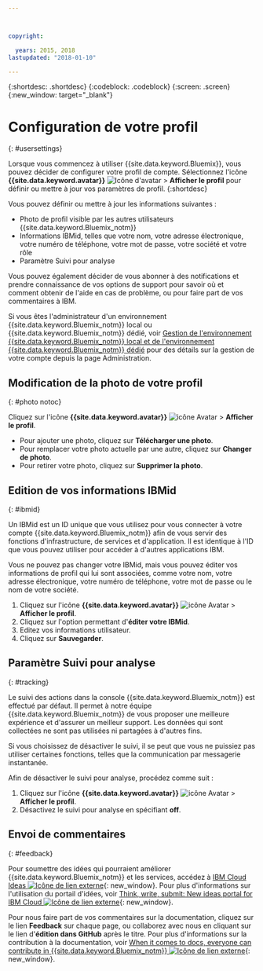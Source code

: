 ```yaml
---



copyright:

  years: 2015, 2018
lastupdated: "2018-01-10"

---
```


{:shortdesc: .shortdesc}
{:codeblock: .codeblock}
{:screen: .screen}
{:new_window: target="_blank"}

# Configuration de votre profil
{: #usersettings}

Lorsque vous commencez à utiliser {{site.data.keyword.Bluemix}}, vous pouvez décider de configurer votre profil de compte. Sélectionnez l'icône **{{site.data.keyword.avatar}}** ![Icône d'avatar](../icons/i-avatar-icon.svg) &gt; **Afficher le profil** pour définir ou mettre à jour vos paramètres de profil.
{:shortdesc}

Vous pouvez définir ou mettre à jour les informations suivantes :

 * Photo de profil visible par les autres utilisateurs {{site.data.keyword.Bluemix_notm}}
 * Informations IBMid, telles que votre nom, votre adresse électronique, votre numéro de téléphone, votre mot de passe, votre société et votre rôle
 * Paramètre Suivi pour analyse

Vous pouvez également décider de vous abonner à des notifications et prendre connaissance de vos options de support pour savoir où et comment obtenir de l'aide en cas de problème, ou pour faire part de vos commentaires à IBM.

Si vous êtes l'administrateur d'un environnement {{site.data.keyword.Bluemix_notm}} local ou {{site.data.keyword.Bluemix_notm}} dédié, voir [Gestion de l'environnement {{site.data.keyword.Bluemix_notm}} local et de l'environnement {{site.data.keyword.Bluemix_notm}} dédié](/docs/hybrid/index.html#mng) pour des détails sur la gestion de votre compte depuis la page Administration.

## Modification de la photo de votre profil
{: #photo notoc}

Cliquez sur l'icône **{{site.data.keyword.avatar}}** ![icône Avatar](../icons/i-avatar-icon.svg) &gt; **Afficher le profil**.

  * Pour ajouter une photo, cliquez sur **Télécharger une photo**.
  * Pour remplacer votre photo actuelle par une autre, cliquez sur **Changer de photo**.
  * Pour retirer votre photo, cliquez sur **Supprimer la photo**.

## Edition de vos informations IBMid
{: #ibmid}

Un IBMid est un ID unique que vous utilisez pour vous connecter à votre compte {{site.data.keyword.Bluemix_notm}} afin de vous servir des
fonctions d'infrastructure, de services et d'application. Il est identique à l'ID que vous pouvez utiliser pour accéder à d'autres applications IBM.

Vous ne pouvez pas changer votre IBMid, mais vous pouvez éditer vos informations de profil qui lui sont associées, comme votre nom, votre adresse électronique, votre numéro de téléphone, votre mot de passe ou le nom de votre société.

1. Cliquez sur l'icône **{{site.data.keyword.avatar}}** ![icône Avatar](../icons/i-avatar-icon.svg) &gt; **Afficher le profil**.
2. Cliquez sur l'option permettant d'**éditer votre IBMid**.
3. Editez vos informations utilisateur.
4. Cliquez sur **Sauvegarder**.

## Paramètre Suivi pour analyse
{: #tracking}

Le suivi des actions dans la console {{site.data.keyword.Bluemix_notm}} est effectué par défaut. Il permet à notre équipe
{{site.data.keyword.Bluemix_notm}} de vous proposer une meilleure expérience et d'assurer un meilleur support. Les données qui sont collectées ne sont pas utilisées ni partagées à d'autres fins.

Si vous choisissez de désactiver le suivi, il se peut que vous ne puissiez pas utiliser certaines fonctions, telles que la communication par messagerie instantanée.

Afin de désactiver le suivi pour analyse, procédez comme suit :

1. Cliquez sur l'icône **{{site.data.keyword.avatar}}** ![icône Avatar](../icons/i-avatar-icon.svg) &gt; **Afficher le profil**.
2. Désactivez le suivi pour analyse en spécifiant **off**.

## Envoi de commentaires
{: #feedback}

Pour soumettre des idées qui pourraient améliorer {{site.data.keyword.Bluemix_notm}}  et les services, accédez à [IBM Cloud Ideas ![Icône de lien externe](../icons/launch-glyph.svg)](https://ibmcloud.ideas.aha.io){: new_window}. Pour plus d'informations sur l'utilisation du portail d'idées, voir [Think, write, submit: New ideas portal for IBM Cloud ![Icône de lien externe](../icons/launch-glyph.svg)](https://developer.ibm.com/bluemix/2016/10/05/think-write-submit/){: new_window}.

Pour nous faire part de vos commentaires sur la documentation, cliquez sur le lien **Feedback** sur chaque page, ou collaborez avec nous en cliquant sur le lien d'**édition dans GitHub** après le titre. Pour plus d'informations sur la contribution à la documentation, voir [When it comes to docs, everyone can contribute in {{site.data.keyword.Bluemix_notm}} ![Icône de lien externe](../icons/launch-glyph.svg)](https://developer.ibm.com/bluemix/2016/01/13/bluemix-docs-now-open-source-on-github/){: new_window}.

